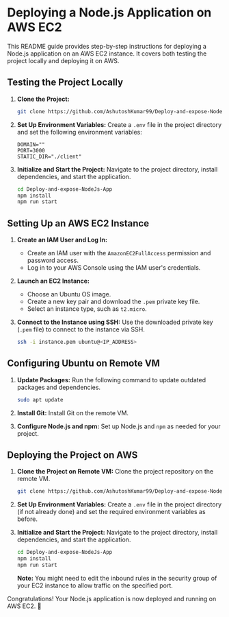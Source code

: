 # Deploying a Node.js Application on AWS EC2

This README guide provides step-by-step instructions for deploying a Node.js application on an AWS EC2 instance. It covers both testing the project locally and deploying it on AWS.

## Testing the Project Locally

1. **Clone the Project:**
   ```bash
   git clone https://github.com/AshutoshKumar99/Deploy-and-expose-NodeJs-App.git
   ```

2. **Set Up Environment Variables:**
   Create a `.env` file in the project directory and set the following environment variables:
   ```dotenv
   DOMAIN=""
   PORT=3000
   STATIC_DIR="./client"
   ```

3. **Initialize and Start the Project:**
   Navigate to the project directory, install dependencies, and start the application.
   ```bash
   cd Deploy-and-expose-NodeJs-App
   npm install
   npm run start
   ```

## Setting Up an AWS EC2 Instance

1. **Create an IAM User and Log In:**
   - Create an IAM user with the `AmazonEC2FullAccess` permission and password access.
   - Log in to your AWS Console using the IAM user's credentials.

2. **Launch an EC2 Instance:**
   - Choose an Ubuntu OS image.
   - Create a new key pair and download the `.pem` private key file.
   - Select an instance type, such as `t2.micro`.

3. **Connect to the Instance using SSH:**
   Use the downloaded private key (`.pem` file) to connect to the instance via SSH.
   ```bash
   ssh -i instance.pem ubuntu@<IP_ADDRESS>
   ```

## Configuring Ubuntu on Remote VM

1. **Update Packages:**
   Run the following command to update outdated packages and dependencies.
   ```bash
   sudo apt update
   ```

2. **Install Git:**
   Install Git on the remote VM.

3. **Configure Node.js and npm:**
   Set up Node.js and `npm` as needed for your project.

## Deploying the Project on AWS

1. **Clone the Project on Remote VM:**
   Clone the project repository on the remote VM.
   ```bash
   git clone https://github.com/AshutoshKumar99/Deploy-and-expose-NodeJs-App.git
   ```

2. **Set Up Environment Variables:**
   Create a `.env` file in the project directory (if not already done) and set the required environment variables as before.

3. **Initialize and Start the Project:**
   Navigate to the project directory, install dependencies, and start the application.
   ```bash
   cd Deploy-and-expose-NodeJs-App
   npm install
   npm run start
   ```

   **Note:** You might need to edit the inbound rules in the security group of your EC2 instance to allow traffic on the specified port.

Congratulations! Your Node.js application is now deployed and running on AWS EC2. 🎉
